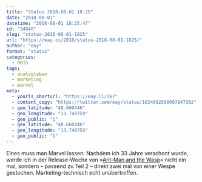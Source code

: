 ```yaml
---
title: "Status 2018-08-01 18:25"
date: "2018-08-01"
datetime: "2018-08-01 18:25:47"
id: "34840"
slug: "status-2018-08-01-1825"
url: "https://eay.cc/2018/status-2018-08-01-1825/"
author: "eay"
format: "status"
categories:
  - 0815
tags:
  - analogleben
  - marketing
  - marvel
meta:
  - yourls_shorturl: "https://eay.li/367"
  - content_copy: "https://twitter.com/eay/status/1024692500097847302"
  - geo_latitude: "48.660446"
  - geo_longitude: "13.749759"
  - geo_public: "1"
  - geo_latitude: "48.660446"
  - geo_longitude: "13.749759"
  - geo_public: "1"
---
```


Eines muss man Marvel lassen: Nachdem ich 33 Jahre verschont wurde, werde ich in der Release-Woche von »[Ant-Man and the Wasp](https://eay.cc/2018/ant-man-and-the-wasp-2018/)« nicht ein mal, sondern – passend zu Teil 2 – direkt zwei mal von einer Wespe gestochen. Marketing-technisch echt unübertroffen.
